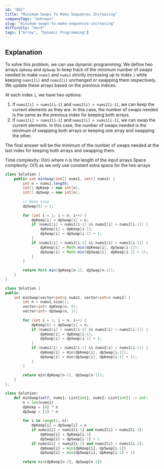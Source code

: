 ```yaml
---
id: "801"
title: "Minimum Swaps To Make Sequences Increasing"
companyTags: "Unknown"
slug: "minimum-swaps-to-make-sequences-increasing"
difficulty: "Hard"
tags: ["Array", "Dynamic Programming"]
---
```


## Explanation
To solve this problem, we can use dynamic programming. We define two arrays `dpKeep` and `dpSwap` to keep track of the minimum number of swaps needed to make `nums1` and `nums2` strictly increasing up to index `i` while keeping `nums1[i]` and `nums2[i]` unchanged or swapping them respectively. We update these arrays based on the previous indices.

At each index `i`, we have two options:
1. If `nums1[i] > nums1[i-1]` and `nums2[i] > nums2[i-1]`, we can keep the current elements as they are. In this case, the number of swaps needed is the same as the previous index for keeping both arrays.
2. If `nums1[i] > nums2[i-1]` and `nums2[i] > nums1[i-1]`, we can swap the current elements. In this case, the number of swaps needed is the minimum of swapping both arrays or keeping one array and swapping the other.

The final answer will be the minimum of the number of swaps needed at the last index for keeping both arrays and swapping them.

Time complexity: O(n) where n is the length of the input arrays
Space complexity: O(1) as we only use constant extra space for the two arrays
```java
class Solution {
    public int minSwap(int[] nums1, int[] nums2) {
        int n = nums1.length;
        int[] dpKeep = new int[n];
        int[] dpSwap = new int[n];
        
        // Base case
        dpSwap[0] = 1;
        
        for (int i = 1; i < n; i++) {
            dpKeep[i] = dpSwap[i] = n;
            if (nums1[i] > nums1[i-1] && nums2[i] > nums2[i-1]) {
                dpKeep[i] = dpKeep[i-1];
                dpSwap[i] = dpSwap[i-1] + 1;
            }
            if (nums1[i] > nums2[i-1] && nums2[i] > nums1[i-1]) {
                dpKeep[i] = Math.min(dpKeep[i], dpSwap[i-1]);
                dpSwap[i] = Math.min(dpSwap[i], dpKeep[i-1] + 1);
            }
        }
        
        return Math.min(dpKeep[n-1], dpSwap[n-1]);
    }
}
```

```cpp
class Solution {
public:
    int minSwap(vector<int>& nums1, vector<int>& nums2) {
        int n = nums1.size();
        vector<int> dpKeep(n, 0);
        vector<int> dpSwap(n, 1);
        
        for (int i = 1; i < n; i++) {
            dpKeep[i] = dpSwap[i] = n;
            if (nums1[i] > nums1[i-1] && nums2[i] > nums2[i-1]) {
                dpKeep[i] = dpKeep[i-1];
                dpSwap[i] = dpSwap[i-1] + 1;
            }
            if (nums1[i] > nums2[i-1] && nums2[i] > nums1[i-1]) {
                dpKeep[i] = min(dpKeep[i], dpSwap[i-1]);
                dpSwap[i] = min(dpSwap[i], dpKeep[i-1] + 1);
            }
        }
        
        return min(dpKeep[n-1], dpSwap[n-1]);
    }
};
```

```python
class Solution:
    def minSwap(self, nums1: List[int], nums2: List[int]) -> int:
        n = len(nums1)
        dpKeep = [0] * n
        dpSwap = [1] * n
        
        for i in range(1, n):
            dpKeep[i] = dpSwap[i] = n
            if nums1[i] > nums1[i-1] and nums2[i] > nums2[i-1]:
                dpKeep[i] = dpKeep[i-1]
                dpSwap[i] = dpSwap[i-1] + 1
            if nums1[i] > nums2[i-1] and nums2[i] > nums1[i-1]:
                dpKeep[i] = min(dpKeep[i], dpSwap[i-1])
                dpSwap[i] = min(dpSwap[i], dpKeep[i-1] + 1)
        
        return min(dpKeep[n-1], dpSwap[n-1])
```
